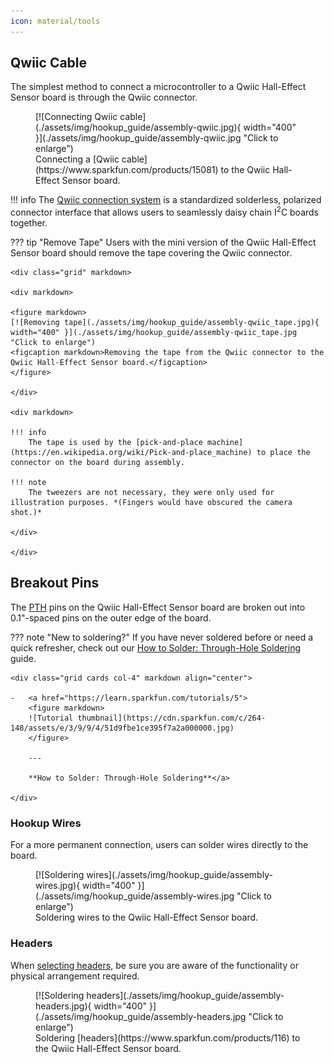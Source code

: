 ```yaml
---
icon: material/tools
---
```



## Qwiic Cable
The simplest method to connect a microcontroller to a Qwiic Hall-Effect Sensor board is through the Qwiic connector.

<figure markdown>
[![Connecting Qwiic cable](./assets/img/hookup_guide/assembly-qwiic.jpg){ width="400" }](./assets/img/hookup_guide/assembly-qwiic.jpg "Click to enlarge")
<figcaption markdown>Connecting a [Qwiic cable](https://www.sparkfun.com/products/15081) to the Qwiic Hall-Effect Sensor board.</figcaption>
</figure>

!!! info
	The [Qwiic connection system](https://www.sparkfun.com/qwiic) is a standardized solderless, polarized connector interface that allows users to seamlessly daisy chain I<sup>2</sup>C boards together.

??? tip "Remove Tape"
	Users with the mini version of the Qwiic Hall-Effect Sensor board should remove the tape covering the Qwiic connector.

	<div class="grid" markdown>

	<div markdown>

	<figure markdown>
	[![Removing tape](./assets/img/hookup_guide/assembly-qwiic_tape.jpg){ width="400" }](./assets/img/hookup_guide/assembly-qwiic_tape.jpg "Click to enlarge")
	<figcaption markdown>Removing the tape from the Qwiic connector to the Qwiic Hall-Effect Sensor board.</figcaption>
	</figure>

	</div>

	<div markdown>

	!!! info
		The tape is used by the [pick-and-place machine](https://en.wikipedia.org/wiki/Pick-and-place_machine) to place the connector on the board during assembly.

	!!! note
		The tweezers are not necessary, they were only used for illustration purposes. *(Fingers would have obscured the camera shot.)*

	</div>

	</div>


## Breakout Pins
The [PTH](https://en.wikipedia.org/wiki/Through-hole_technology "Plated Through Holes") pins on the Qwiic Hall-Effect Sensor board are broken out into 0.1"-spaced pins on the outer edge of the board.

??? note "New to soldering?"
	If you have never soldered before or need a quick refresher, check out our [How to Solder: Through-Hole Soldering](https://learn.sparkfun.com/tutorials/how-to-solder-through-hole-soldering) guide.

	<div class="grid cards col-4" markdown align="center">

	-   <a href="https://learn.sparkfun.com/tutorials/5">
		<figure markdown>
		![Tutorial thumbnail](https://cdn.sparkfun.com/c/264-148/assets/e/3/9/9/4/51d9fbe1ce395f7a2a000000.jpg)
		</figure>

		---
		
		**How to Solder: Through-Hole Soldering**</a>

	</div>

### Hookup Wires
For a more permanent connection, users can solder wires directly to the board.

<figure markdown>
[![Soldering wires](./assets/img/hookup_guide/assembly-wires.jpg){ width="400" }](./assets/img/hookup_guide/assembly-wires.jpg "Click to enlarge")
<figcaption markdown>Soldering wires to the Qwiic Hall-Effect Sensor board.</figcaption>
</figure>

### Headers
When [selecting headers](https://www.sparkfun.com/categories/381), be sure you are aware of the functionality or physical arrangement required.

<figure markdown>
[![Soldering headers](./assets/img/hookup_guide/assembly-headers.jpg){ width="400" }](./assets/img/hookup_guide/assembly-headers.jpg "Click to enlarge")
<figcaption markdown>Soldering [headers](https://www.sparkfun.com/products/116) to the Qwiic Hall-Effect Sensor board.</figcaption>
</figure>
